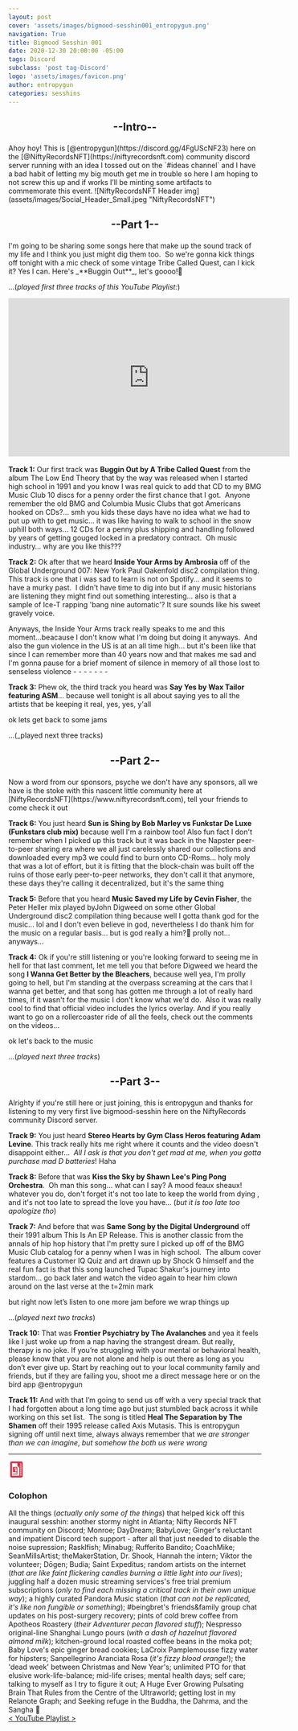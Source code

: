 ```yaml
---
layout: post
cover: 'assets/images/bigmood-sesshin001_entropygun.png'
navigation: True
title: Bigmood Sesshin 001
date: 2020-12-30 20:00:00 -05:00
tags: Discord
subclass: 'post tag-Discord'
logo: 'assets/images/favicon.png'
author: entropygun
categories: sesshins
---
```


<h2><p align="center">
    --Intro--
</p></h2>
Ahoy hoy! This is [@entropygun](https://discord.gg/4FgUScNF23) here on the [@NiftyRecordsNFT](https://niftyrecordsnft.com) community discord server running with an idea I tossed out on the `#ideas channel` and I have a bad habit of letting my big mouth get me in trouble so here I am hoping to not screw this up and if works I’ll be minting some artifacts to commemorate this event.
![NiftyRecordsNFT Header img](assets/images/Social_Header_Small.jpeg "NiftyRecordsNFT")

<h2><p align="center">
    --Part 1--
</p></h2>
I'm going to be sharing some songs here that make up the sound track of my life and I think you just might dig them too.  So we're gonna kick things off tonight with a mic check of some vintage Tribe Called Quest, can I kick it? Yes I can. Here's _**Buggin Out**_, let's goooo!🚀

...(_played first three tracks of this YouTube Playlist:_)  
<!-- more -->  

<iframe width="560" height="315" src="https://www.youtube.com/embed/videoseries?list=PLfvyalrCJ86rLf8wrft2QxKL1_j3kZQqC" title="YouTube video player" frameborder="0" allow="accelerometer; autoplay; clipboard-write; encrypted-media; gyroscope; picture-in-picture" allowfullscreen></iframe>
  
**Track 1:** Our first track was **Buggin Out by A Tribe Called Quest** from the album The Low End Theory that by the way was released when I started high school in 1991 and you know I was real quick to add that CD to my BMG Music Club 10 discs for a penny order the first chance that I got.  Anyone remember the old BMG and Columbia Music Clubs that got Americans hooked on CDs?... smh you kids these days have no idea what we had to put up with to get music... it was like having to walk to school in the snow uphill both ways... 12 CDs for a penny plus shipping and handling followed by years of getting gouged locked in a predatory contract.  Oh music industry… why are you like this???

**Track 2:** Ok after that we heard **Inside Your Arms by Ambrosia** off of the Global Underground 007: New York Paul Oakenfold disc2 compilation thing. This track is one that i was sad to learn is not on Spotify... and it seems to have a murky past.  I didn't have time to dig into but if any music historians are listening they might find out something interesting... also is that a sample of Ice-T rapping 'bang nine automatic'? It sure sounds like his sweet gravely voice.  

Anyways, the Inside Your Arms track really speaks to me and this moment...beacause I don't know what I'm doing but doing it anyways.  And also the gun violence in the US is at an all time high... but it's been like that since I can remember more than 40 years now and that makes me sad and I'm gonna pause for a brief moment of silence in memory of all those lost to senseless violence - - - - - - -

**Track 3:** Phew ok, the third track you heard was **Say Yes by Wax Tailor featuring ASM**... because well tonight is all about saying yes to all the artists that be keeping it real, yes, yes, y'all

ok lets get back to some jams  

...(_played next three tracks)

<h2><p align="center">
    --Part 2--
</p></h2>
Now a word from our sponsors, psyche we don't have any sponsors, all we have is the stoke with this nascent little community here at [NiftyRecordsNFT](https://www.niftyrecordsnft.com), tell your friends to come check it out

**Track 6:** You just heard **Sun is Shing by Bob Marley vs Funkstar De Luxe (Funkstars club mix)** because well I'm a rainbow too! Also fun fact I don't remember when I picked up this track but it was back in the Napster peer-to-peer sharing era where we all just carelessly shared our collections and downloaded every mp3 we could find to burn onto CD-Roms... holy moly that was a lot of effort, but it is fitting that the block-chain was built off the ruins of those early peer-to-peer networks, they don't call it that anymore, these days they're calling it decentralized, but it's the same thing

**Track 5:** Before that you heard **Music Saved my Life by Cevin Fisher**, the Peter Heller mix played byJohn Digweed on some other Global Underground disc2 compilation thing because well I gotta thank god for the music... lol and I don't even believe in god, nevertheless I do thank him for the music on a regular basis... but is god really a him?🤔 prolly not... anyways...

**Track 4:** Ok if you're still listening or you're looking forward to seeing me in hell for that last comment, let me tell you that before Digweed we heard the song **I Wanna Get Better by the Bleachers**, because well yea, I'm prolly going to hell, but I'm standing at the overpass screaming at the cars that I wanna get better, and that song has gotten me through a lot of really hard times, if it wasn't for the music I don't know what we'd do.  Also it was really cool to find that official video includes the lyrics overlay. And if you really want to go on a rollercoaster ride of all the feels, check out the comments on the videos... 

ok let's back to the music

...(_played next three tracks_)  

<h2><p align="center">
    --Part 3--
</p></h2>
Alrighty if you're still here or just joining, this is entropygun and thanks for listening to my very first live bigmood-sesshin here on the NiftyRecords community Discord server.  

**Track 9:** You just heard **Stereo Hearts by Gym Class Heros featuring Adam Levine**. This track really hits me right where it counts and the video doesn't disappoint either...  _All I ask is that you don't get mad at me, when you gotta purchase mad D batteries_! Haha

**Track 8:** Before that was **Kiss the Sky by Shawn Lee's Ping Pong Orchestra**.  Oh man this song... what can I say? A mood feaux sheaux! whatever you do, don't forget it's not too late to keep the world from dying , and it's not too late to spread the love you have... (_but it is too late too apologize tho_)

**Track 7:** And before that was **Same Song by the Digital Underground** off their 1991 album This Is An EP Release. This is another classic from the annals of hip hop history that I'm pretty sure I picked up off of the BMG Music Club catalog for a penny when I was in high school.  The album cover features a Customer IQ Quiz and art drawn up by Shock G himself and the real fun fact is that this song launched Tupac Shakur's journey into stardom... go back later and watch the video again to hear him clown around on the last verse at the t=2min mark

but right now let’s listen to one more jam before we wrap things up

...(_played next two tracks_)  

**Track 10:** That was **Frontier Psychiatry by The Avalanches** and yea it feels like I just woke up from a nap having the strangest dream. But really, therapy is no joke. If you’re struggling with your mental or behavioral health, please know that you are not alone and help is out there as long as you don’t ever give up. Start by reaching out to your local community family and friends, but if they are failing you, shoot me a direct message here or on the bird app @entropygun

**Track 11:** And with that I’m going to send us off with a very special track that I had forgotten about a long time ago but just stumbled back across it while working on this set list.  The song is titled **Heal The Separation by The Shamen** off their 1995 release called Axis Mutasis. This is entropygun signing off until next time, always always remember that we _are stronger than we can imagine_, _but somehow the both us were wrong_

---


![Colophon](assets/images/colophon-icon.png)<h3>Colophon</h3>

All the things (_actually only some of the things_) that helped kick off this inaugural sesshin: another stormy night in Atlanta; Nifty Records NFT community on Discord; Monroe; DayDream; BabyLove; Ginger's reluctant and impatient Discord tech support - after all that just needed to disable the noise supression; Rasklfish; Minabug; Rufferito Bandito; CoachMike; SeanMillsArtist; theMakerStation, Dr. Shook, Hannah the intern; Viktor the volunteer; Dōgen; Budia; Saint Expeditus; random artists on the internet (_that are like faint flickering candles burning a little light into our lives_); juggling half a dozen music streaming services's free trial premium subscriptions (_only to find each missing a critical track in their own unique way_); a highly curated Pandora Music station (_that can not be replicated, it's like non fungible or something_); #beingbret's friends&family group chat updates on his post-surgery recovery; pints of cold brew coffee from Apotheos Roastery (_their Adventurer pecan flavored stuff_); Nespresso original-line Shanghai Lungo pours (_with a dash of hazelnut flavored almond milk_); kitchen-ground local roasted coffee beans in the moka pot; Baby Love's epic ginger bread cookies; LaCroix Pamplemousse fizzy water for hipsters; Sanpellegrino Aranciata Rosa (_it's fizzy blood orange!_); the 'dead week' between Christmas and New Year's; unlimited PTO for that elusive work-life-balance; mid-life crises; mental health days; self care; talking to myself as I try to figure it out; A Huge Ever Growing Pulsating Brain That Rules from the Centre of the Ultraworld; getting lost in my Relanote Graph; and Seeking refuge in the Buddha, the Dahrma, and the Sangha 🙏  
[< YouTube Playlist >](https://youtube.com/playlist?list=PLfvyalrCJ86rLf8wrft2QxKL1_j3kZQqC) 
